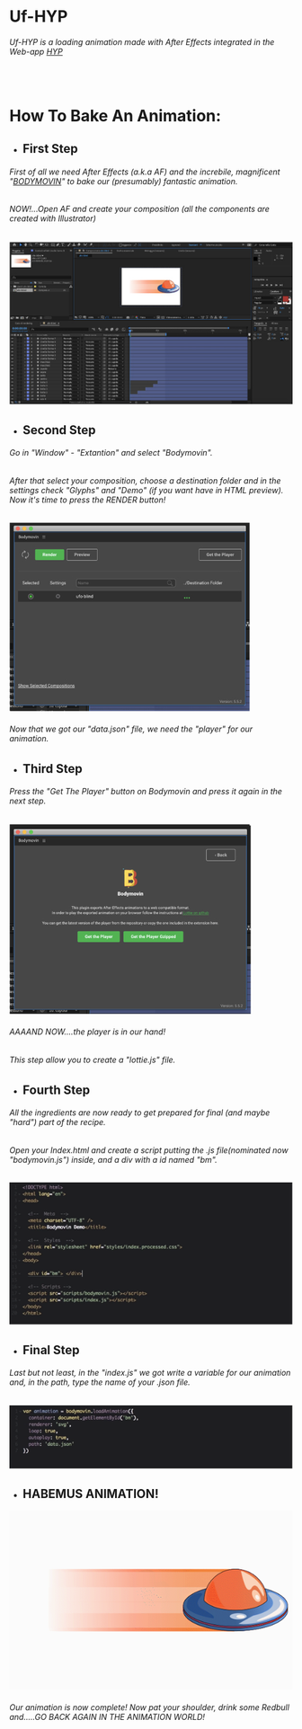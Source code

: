 # Uf-HYP
###### Uf-HYP is a loading animation made with After Effects integrated in the Web-app [HYP](https://happy-beaver-hyp.netlify.com/)


<br/>


# How To Bake An Animation:


- ## First Step
###### First of all we need After Effects (a.k.a AF) and the increbile, magnificent "[BODYMOVIN](https://aescripts.com/bodymovin/)" to bake our (presumably) fantastic animation.
###### NOW!...Open AF and create your composition (all the components are created with Illustrator)

![step1](https://github.com/mrhate8/Uf-HYP/blob/master/img/img1.jpg)



- ## Second Step
###### Go in "Window" - "Extantion" and select "Bodymovin".
###### After that select your composition, choose a destination folder and in the settings check "Glyphs" and "Demo" (if you want have in HTML preview). Now it's time to press the RENDER button!
![step2](https://github.com/mrhate8/Uf-HYP/blob/master/img/img2.jpg)

###### Now that we got our "data.json" file, we need the "player" for our animation.



- ## Third Step
###### Press the "Get The Player" button on Bodymovin and press it again in the next step.
![step3](https://github.com/mrhate8/Uf-HYP/blob/master/img/img3.jpg)
###### AAAAND NOW....the player is in our hand!
###### This step allow you to create a "lottie.js" file.

- ## Fourth Step
###### All the ingredients are now ready to get prepared for final (and maybe "hard") part of the recipe.
###### Open your Index.html and create a script putting the .js file(nominated now "bodymovin.js") inside, and a div with a id named "bm".

![step4](https://github.com/mrhate8/Uf-HYP/blob/master/img/img4.png)

- ## Final Step
###### Last but not least, in the "index.js" we got write a variable for our animation and, in the path, type the name of your .json file.

![step5](https://github.com/mrhate8/Uf-HYP/blob/master/img/img5.png)

- ## HABEMUS ANIMATION!

![animation](https://github.com/mrhate8/Uf-HYP/blob/master/ufo-blind.gif)

###### Our animation is now complete! Now pat your shoulder, drink some Redbull and.....GO BACK AGAIN IN THE ANIMATION WORLD!
